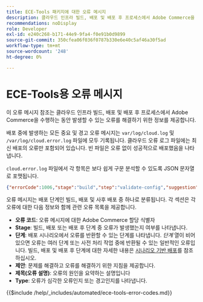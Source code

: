 ```yaml
---
title: ECE-Tools 패키지에 대한 오류 메시지
description: 클라우드 인프라 빌드, 배포 및 배포 후 프로세스에서 Adobe Commerce을 수행하는 동안 발생할 수 있는 오류 코드 및 메시지 목록을 참조하십시오.
recommendations: noDisplay
role: Developer
exl-id: e240c268-b171-44e9-9fa4-f0e91b0d9899
source-git-commit: 350cfea06f036f0787b330e6e40c5af46a30f5ad
workflow-type: tm+mt
source-wordcount: '248'
ht-degree: 0%

---
```


# ECE-Tools용 오류 메시지

이 오류 메시지 참조는 클라우드 인프라 빌드, 배포 및 배포 후 프로세스에서 Adobe Commerce을 수행하는 동안 발생할 수 있는 오류를 해결하기 위한 정보를 제공합니다.

배포 중에 발생하는 모든 중요 및 경고 오류 메시지는 `var/log/cloud.log` 및 `/var/log/cloud.error.log` 파일에 모두 기록됩니다. 클라우드 오류 로그 파일에는 최신 배포의 오류만 포함되어 있습니다. 빈 파일은 오류 없이 성공적으로 배포했음을 나타냅니다.

`cloud.error.log` 파일에서 각 항목은 보다 쉽게 구문 분석할 수 있도록 JSON 문자열로 포맷됩니다.

```json
{"errorCode":1006,"stage":"build","step":"validate-config","suggestion":"No stores/website/locales found in config.php\n  To speed up the deploy process do the following:\n  1. Using SSH, log in to your Magento Cloud account\n  2. Run \"php ./vendor/bin/ece-tools config:dump\"\n  3. Using SCP, copy the app/etc/config.php file to your local repository\n  4. Add, commit, and push your changes to the app/etc/config.php file","title":"The configured state is not ideal","type":"warning"}
```

오류 메시지는 배포 단계인 빌드, 배포 및 사후 배포 중 하나로 분류됩니다. 각 섹션은 각 오류에 대한 다음 정보와 함께 관련 오류 목록을 제공합니다.

- **오류 코드**: 오류 메시지에 대한 Adobe Commerce 할당 식별자
- **Stage**: 빌드, 배포 또는 배포 후 단계 중 오류가 발생했는지 여부를 나타냅니다.
- **단계**: 배포 시나리오에서 오류를 반환할 수 있는 단계를 나타냅니다. _단계_ 열이 비어 있으면 오류는 여러 단계 또는 사전 처리 작업 중에 반환될 수 있는 일반적인 오류입니다. 빌드, 배포 및 배포 후 단계에 대한 자세한 내용은 [시나리오 기반 배포](../deploy/scenario-based.md)를 참조하십시오.
- **제안**: 문제를 해결하고 오류를 해결하기 위한 지침을 제공합니다.
- **제목(오류 설명)**: 오류의 원인을 요약하는 설명입니다
- **Type**: 오류가 심각한 오류인지 또는 경고인지를 나타냅니다.

{{$include /help/_includes/automated/ece-tools-error-codes.md}}
